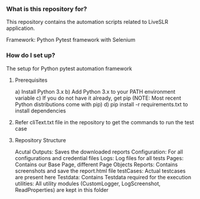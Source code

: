 ### What is this repository for? ###

This repository contains the automation scripts related to LiveSLR application.

Framework: Python Pytest framework with Selenium

### How do I set up? ###

The setup for Python pytest automation framework

1. Prerequisites

	a) Install Python 3.x
	b) Add Python 3.x to your PATH environment variable
	c) If you do not have it already, get pip (NOTE: Most recent Python distributions come with pip)
	d) pip install -r requirements.txt to install dependencies

2. Refer cliText.txt file in the repository to get the commands to run the test case

3. Repository Structure

	Acutal Outputs: Saves the downloaded reports
	Configuration: For all configurations and credential files
	Logs: Log files for all tests
	Pages: Contains our Base Page, different Page Objects
	Reports: Contains screenshots and save the report.html file
	testCases: Actual testcases are present here
	Testdata: Contains Testdata required for the execution
	utilities: All utility modules (CustomLogger, LogScreenshot, ReadProperties) are kept in this folder
